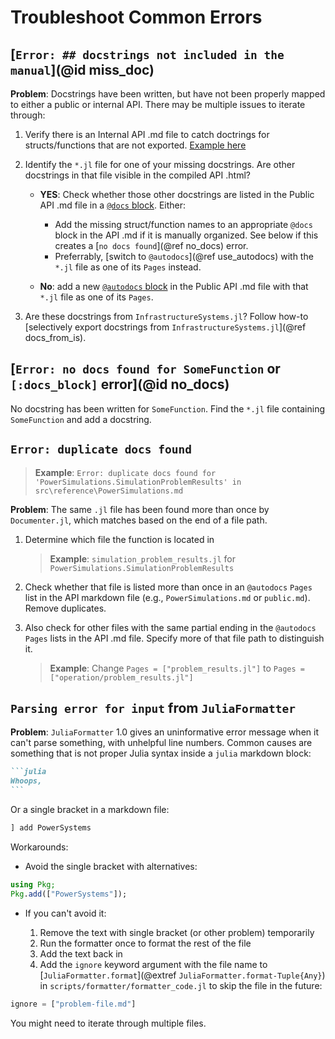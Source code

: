 # Troubleshoot Common Errors

## [`Error: ## docstrings not included in the manual`](@id miss_doc)

**Problem**: Docstrings have been written, but have not been properly mapped to either a
public or internal API. There may be multiple issues to iterate through:

 1. Verify there is an Internal API .md file to catch doctrings for structs/functions that are
    not exported.
    [Example here](https://github.com/NREL-Sienna/SiennaTemplate.jl/blob/main/docs/src/reference/internal.md)

 2. Identify the `*.jl` file for one of your missing docstrings. Are other docstrings in that file
    visible in the compiled API .html?
    
      + **YES**: Check whether those other docstrings are listed in the Public API .md file in a
        [`@docs` block](@extref). Either:
        
          * Add the missing struct/function names to an appropriate `@docs` block in the
            API .md if it is manually organized. See below if this creates a
            [`no docs found`](@ref no_docs) error.
          * Preferrably, [switch to `@autodocs`](@ref use_autodocs) with the `*.jl` file
            as one of its `Pages` instead.
    
      + **No**: add a new [`@autodocs` block](@extref) in the Public API .md file with that
        `*.jl` file as one of its `Pages`.
 3. Are these docstrings from `InfrastructureSystems.jl`? Follow how-to
    [selectively export docstrings from `InfrastructureSystems.jl`](@ref docs_from_is).

## [`Error: no docs found for SomeFunction` or `[:docs_block]` error](@id no_docs)

No docstring has been written for `SomeFunction`.
Find the `*.jl` file containing `SomeFunction` and add a docstring.

## `Error: duplicate docs found`

> **Example**: `Error: duplicate docs found for 'PowerSimulations.SimulationProblemResults' in src\reference\PowerSimulations.md`

**Problem**: The same `.jl` file has been found more than once by `Documenter.jl`, which matches
based on the end of a file path.

 1. Determine which file the function is located in
    
    > **Example**: `simulation_problem_results.jl` for `PowerSimulations.SimulationProblemResults`

 2. Check whether that file is listed more than once in an `@autodocs` `Pages` list in the
    API markdown file (e.g., `PowerSimulations.md` or `public.md`). Remove duplicates.
 3. Also check for other files with the same partial ending in the `@autodocs` `Pages` lists
    in the API .md file. Specify more of that file path to distinguish it.
    
    > **Example**: Change `Pages = ["problem_results.jl"]` to `Pages = ["operation/problem_results.jl"]`

## `Parsing error for input` from `JuliaFormatter`

**Problem**: `JuliaFormatter` 1.0 gives an uninformative error message when it can't parse
something, with unhelpful line numbers. Common causes are something that is not proper Julia
syntax inside a `julia` markdown block:

````markdown
```julia
Whoops,
```
````

Or a single bracket in a markdown file:

```julia
] add PowerSystems
```

Workarounds:

  - Avoid the single bracket with alternatives:

```julia
using Pkg;
Pkg.add(["PowerSystems"]);
```

  - If you can't avoid it:
    
     1. Remove the text with single bracket (or other problem) temporarily
     2. Run the formatter once to format the rest of the file
     3. Add the text back in
     4. Add the `ignore` keyword argument with the file name to
        [`JuliaFormatter.format`](@extref `JuliaFormatter.format-Tuple{Any}`) in `scripts/formatter/formatter_code.jl`
        to skip the file in the future:

```julia
ignore = ["problem-file.md"]
```

You might need to iterate through multiple files.
